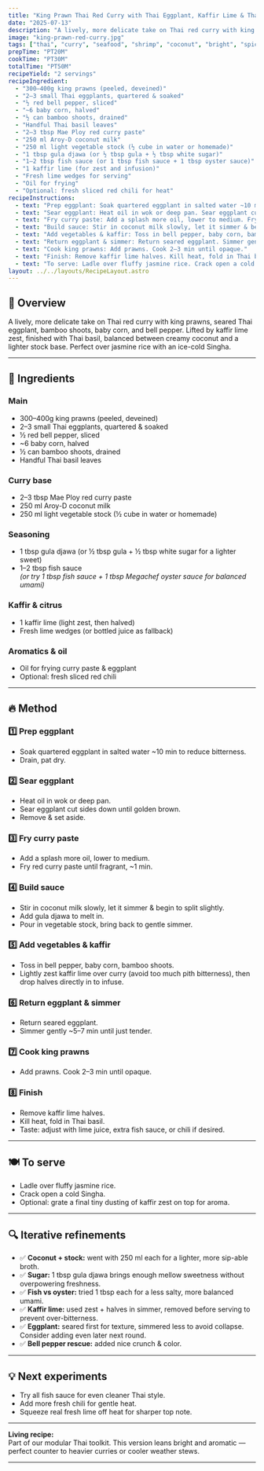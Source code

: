 ```yaml
---
title: "King Prawn Thai Red Curry with Thai Eggplant, Kaffir Lime & Thai Basil (Brighter Iteration)"
date: "2025-07-13"
description: "A lively, more delicate take on Thai red curry with king prawns, seared Thai eggplant, bamboo shoots, baby corn, and bell pepper. Lifted by kaffir lime zest, finished with Thai basil, balanced between creamy coconut and a lighter stock base. Perfect over jasmine rice with an ice-cold Singha."
image: "king-prawn-red-curry.jpg"
tags: ["thai", "curry", "seafood", "shrimp", "coconut", "bright", "spicy"]
prepTime: "PT20M"
cookTime: "PT30M"
totalTime: "PT50M"
recipeYield: "2 servings"
recipeIngredient:
  - "300–400g king prawns (peeled, deveined)"
  - "2–3 small Thai eggplants, quartered & soaked"
  - "½ red bell pepper, sliced"
  - "~6 baby corn, halved"
  - "½ can bamboo shoots, drained"
  - "Handful Thai basil leaves"
  - "2–3 tbsp Mae Ploy red curry paste"
  - "250 ml Aroy-D coconut milk"
  - "250 ml light vegetable stock (½ cube in water or homemade)"
  - "1 tbsp gula djawa (or ½ tbsp gula + ½ tbsp white sugar)"
  - "1–2 tbsp fish sauce (or 1 tbsp fish sauce + 1 tbsp oyster sauce)"
  - "1 kaffir lime (for zest and infusion)"
  - "Fresh lime wedges for serving"
  - "Oil for frying"
  - "Optional: fresh sliced red chili for heat"
recipeInstructions:
  - text: "Prep eggplant: Soak quartered eggplant in salted water ~10 min to reduce bitterness. Drain, pat dry."
  - text: "Sear eggplant: Heat oil in wok or deep pan. Sear eggplant cut sides down until golden brown. Remove & set aside."
  - text: "Fry curry paste: Add a splash more oil, lower to medium. Fry red curry paste until fragrant, ~1 min."
  - text: "Build sauce: Stir in coconut milk slowly, let it simmer & begin to split slightly. Add gula djawa to melt in. Pour in vegetable stock, bring back to gentle simmer."
  - text: "Add vegetables & kaffir: Toss in bell pepper, baby corn, bamboo shoots. Lightly zest kaffir lime over curry (avoid too much pith bitterness), then drop halves directly in to infuse."
  - text: "Return eggplant & simmer: Return seared eggplant. Simmer gently ~5–7 min until just tender."
  - text: "Cook king prawns: Add prawns. Cook 2–3 min until opaque."
  - text: "Finish: Remove kaffir lime halves. Kill heat, fold in Thai basil. Taste: adjust with lime juice, extra fish sauce, or chili if desired."
  - text: "To serve: Ladle over fluffy jasmine rice. Crack open a cold Singha. Optional: grate a final tiny dusting of kaffir zest on top for aroma."
layout: ../../layouts/RecipeLayout.astro
---
```


## 📝 Overview
A lively, more delicate take on Thai red curry with king prawns, seared Thai eggplant, bamboo shoots, baby corn, and bell pepper. 
Lifted by kaffir lime zest, finished with Thai basil, balanced between creamy coconut and a lighter stock base. 
Perfect over jasmine rice with an ice-cold Singha.

---

## 🍤 Ingredients
### Main
- 300–400g king prawns (peeled, deveined)
- 2–3 small Thai eggplants, quartered & soaked
- ½ red bell pepper, sliced
- ~6 baby corn, halved
- ½ can bamboo shoots, drained
- Handful Thai basil leaves

### Curry base
- 2–3 tbsp Mae Ploy red curry paste
- 250 ml Aroy-D coconut milk
- 250 ml light vegetable stock (½ cube in water or homemade)

### Seasoning
- 1 tbsp gula djawa (or ½ tbsp gula + ½ tbsp white sugar for a lighter sweet)
- 1–2 tbsp fish sauce  
  *(or try 1 tbsp fish sauce + 1 tbsp Megachef oyster sauce for balanced umami)*

### Kaffir & citrus
- 1 kaffir lime (light zest, then halved)
- Fresh lime wedges (or bottled juice as fallback)

### Aromatics & oil
- Oil for frying curry paste & eggplant
- Optional: fresh sliced red chili

---

## 🔥 Method

### 1️⃣ Prep eggplant
- Soak quartered eggplant in salted water ~10 min to reduce bitterness.
- Drain, pat dry.

### 2️⃣ Sear eggplant
- Heat oil in wok or deep pan. 
- Sear eggplant cut sides down until golden brown. 
- Remove & set aside.

### 3️⃣ Fry curry paste
- Add a splash more oil, lower to medium. 
- Fry red curry paste until fragrant, ~1 min.

### 4️⃣ Build sauce
- Stir in coconut milk slowly, let it simmer & begin to split slightly.
- Add gula djawa to melt in.
- Pour in vegetable stock, bring back to gentle simmer.

### 5️⃣ Add vegetables & kaffir
- Toss in bell pepper, baby corn, bamboo shoots.
- Lightly zest kaffir lime over curry (avoid too much pith bitterness), then drop halves directly in to infuse.

### 6️⃣ Return eggplant & simmer
- Return seared eggplant. 
- Simmer gently ~5–7 min until just tender.

### 7️⃣ Cook king prawns
- Add prawns. Cook 2–3 min until opaque.

### 8️⃣ Finish
- Remove kaffir lime halves.
- Kill heat, fold in Thai basil.
- Taste: adjust with lime juice, extra fish sauce, or chili if desired.

---

## 🍽 To serve
- Ladle over fluffy jasmine rice.
- Crack open a cold Singha.
- Optional: grate a final tiny dusting of kaffir zest on top for aroma.

---

## 🔍 Iterative refinements
- ✅ **Coconut + stock:** went with 250 ml each for a lighter, more sip-able broth.
- ✅ **Sugar:** 1 tbsp gula djawa brings enough mellow sweetness without overpowering freshness.
- ✅ **Fish vs oyster:** tried 1 tbsp each for a less salty, more balanced umami.
- ✅ **Kaffir lime:** used zest + halves in simmer, removed before serving to prevent over-bitterness.
- ✅ **Eggplant:** seared first for texture, simmered less to avoid collapse. Consider adding even later next round.
- ✅ **Bell pepper rescue:** added nice crunch & color.

---

## 💡 Next experiments
- Try all fish sauce for even cleaner Thai style.
- Add more fresh chili for gentle heat.
- Squeeze real fresh lime off heat for sharper top note.

---

**Living recipe:**  
Part of our modular Thai toolkit. This version leans bright and aromatic — perfect counter to heavier curries or cooler weather stews.

---